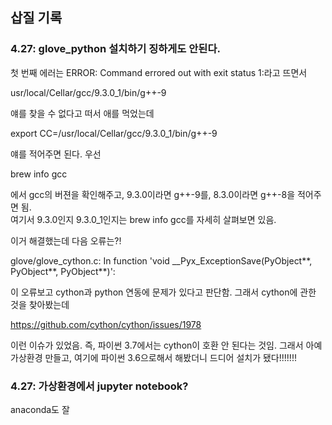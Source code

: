 ## 삽질 기록

### 4.27: glove_python 설치하기 징하게도 안된다.
첫 번째 에러는 ERROR: Command errored out with exit status 1:라고 뜨면서 <br>

usr/local/Cellar/gcc/9.3.0_1/bin/g++-9 <br>

얘를 찾을 수 없다고 떠서 애를 먹었는데 <br>

export CC=/usr/local/Cellar/gcc/9.3.0_1/bin/g++-9 <br>

얘를 적어주면 된다. 우선 <br>

brew info gcc <br>

에서 gcc의 버젼을 확인해주고, 9.3.0이라면 g++-9를, 8.3.0이라면 g++-8을 적어주면 됨. <br>
여기서 9.3.0인지 9.3.0_1인지는 brew info gcc를 자세히 살펴보면 있음.

이거 해결했는데 다음 오류는?!

glove/glove_cython.c: In function 'void __Pyx_ExceptionSave(PyObject**, PyObject**, PyObject**)':

이 오류보고 cython과 python 연동에 문제가 있다고 판단함. 그래서 cython에 관한 것을 찾아봤는데 

https://github.com/cython/cython/issues/1978

이런 이슈가 있었음. 즉, 파이썬 3.7에서는 cython이 호환 안 된다는 것임. 그래서 아예 가상환경 만들고, 여기에 파이썬 3.6으로해서 해봤더니 드디어 설치가 됐다!!!!!!!

### 4.27: 가상환경에서 jupyter notebook?
anaconda도 잘
